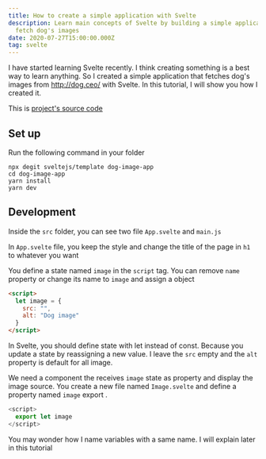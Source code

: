```yaml
---
title: How to create a simple application with Svelte
description: Learn main concepts of Svelte by building a simple application to
  fetch dog's images
date: 2020-07-27T15:00:00.000Z
tag: svelte
---
```

I have started learning Svelte recently. I think creating something is a best way to learn anything. So I created a simple application that fetches dog's images from <http://dog.ceo/> with Svelte. In this tutorial, I will show you how I created it.

This is [project's source code](https://github.com/phongduong/dog-image-app)

## Set up

Run the following command in your folder

```
npx degit sveltejs/template dog-image-app
cd dog-image-app
yarn install 
yarn dev
```

## Development

Inside the `src` folder, you can see two file `App.svelte` and `main.js`



In `App.svelte` file, you keep the style and change the title of the page in `h1` to whatever you want

You define a state named `image` in the `script` tag. You can remove `name` property or change its name to `image` and assign a object

```html
<script>
  let image = {
    src: "",
    alt: "Dog image"
  }
</script>
```

In Svelte, you should define state with let instead of const. Because you update a state by reassigning a new value. I leave the `src` empty and the `alt` property is default for all image.

We need a component the receives `image` state as property and display the image source. You create a new file named `Image.svelte` and define a property named `image` export . 

```javascript
<script>
  export let image
</script>
```

You may wonder how I name variables with a same name. I will explain later in this tutorial